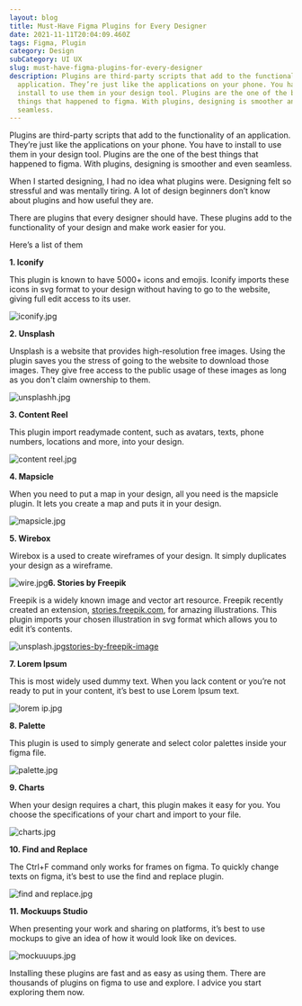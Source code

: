 ```yaml
---
layout: blog
title: Must-Have Figma Plugins for Every Designer
date: 2021-11-11T20:04:09.460Z
tags: Figma, Plugin
category: Design
subCategory: UI UX
slug: must-have-figma-plugins-for-every-designer
description: Plugins are third-party scripts that add to the functionality of an
  application. They’re just like the applications on your phone. You have to
  install to use them in your design tool. Plugins are the one of the best
  things that happened to figma. With plugins, designing is smoother and even
  seamless.
---
```

Plugins are third-party scripts that add to the functionality of an application. They’re just like the applications on your phone. You have to install to use them in your design tool. Plugins are the one of the best things that happened to figma. With plugins, designing is smoother and even seamless.

When I started designing, I had no idea what plugins were. Designing felt so stressful and was mentally tiring. A lot of design beginners don’t know about plugins and how useful they are.

There are plugins that every designer should have. These plugins add to the functionality of your design and make work easier for you.

Here’s a list of them

**1. Iconify**

This plugin is known to have 5000+ icons and emojis. Iconify imports these icons in svg format to your design without having to go to the website, giving full edit access to its user.

![iconify.jpg](https://cdn.hashnode.com/res/hashnode/image/upload/v1605295614146/y9yPUE_5Z.jpeg?auto=compress,format&format=webp)

**2. Unsplash**

Unsplash is a website that provides high-resolution free images. Using the plugin saves you the stress of going to the website to download those images. They give free access to the public usage of these images as long as you don't claim ownership to them.

![unsplashh.jpg](https://cdn.hashnode.com/res/hashnode/image/upload/v1605295639610/7b6TmrKzs.jpeg?auto=compress,format&format=webp)

**3. Content Reel**

This plugin import readymade content, such as avatars, texts, phone numbers, locations and more, into your design.

![content reel.jpg](https://cdn.hashnode.com/res/hashnode/image/upload/v1605295655412/q4zbmVrRS.jpeg?auto=compress,format&format=webp)

**4. Mapsicle**

When you need to put a map in your design, all you need is the mapsicle plugin. It lets you create a map and puts it in your design.

![mapsicle.jpg](https://cdn.hashnode.com/res/hashnode/image/upload/v1605296170918/PJQQT1JrR.jpeg?auto=compress,format&format=webp)

**5. Wirebox**

Wirebox is a used to create wireframes of your design. It simply duplicates your design as a wireframe.

![wire.jpg](https://cdn.hashnode.com/res/hashnode/image/upload/v1605296128495/O_7RxZxES.jpeg?auto=compress,format&format=webp)**6. Stories by Freepik**

Freepik is a widely known image and vector art resource. Freepik recently created an extension, [stories.freepik.com](http://stories.freepik.com/), for amazing illustrations. This plugin imports your chosen illustration in svg format which allows you to edit it’s contents.

![unsplash.jpg](https://cdn.hashnode.com/res/hashnode/image/upload/v1605295807323/P8iOOqPar.jpeg?auto=compress,format&format=webp)[stories-by-freepik-image](https://devlulu.xyz/must-have-figma-plugins-for-every-designer)

**7. Lorem Ipsum**

This is most widely used dummy text. When you lack content or you’re not ready to put in your content, it’s best to use Lorem Ipsum text.

![lorem ip.jpg](https://cdn.hashnode.com/res/hashnode/image/upload/v1605296026173/J-TqnaHAl.jpeg?auto=compress,format&format=webp)

**8. Palette**

This plugin is used to simply generate and select color palettes inside your figma file.

![palette.jpg](https://cdn.hashnode.com/res/hashnode/image/upload/v1605296042494/zzf1sd3hY.jpeg?auto=compress,format&format=webp)

**9. Charts**

When your design requires a chart, this plugin makes it easy for you. You choose the specifications of your chart and import to your file.

![charts.jpg](https://cdn.hashnode.com/res/hashnode/image/upload/v1605296061928/BCjpU_FTA.jpeg?auto=compress,format&format=webp)

**10. Find and Replace**

The Ctrl+F command only works for frames on figma. To quickly change texts on figma, it’s best to use the find and replace plugin.

![find and replace.jpg](https://cdn.hashnode.com/res/hashnode/image/upload/v1605296075772/LRNOrek74.jpeg?auto=compress,format&format=webp)

**11. Mockuups Studio**

When presenting your work and sharing on platforms, it’s best to use mockups to give an idea of how it would look like on devices.

![mockuuups.jpg](https://cdn.hashnode.com/res/hashnode/image/upload/v1605296106306/JdiyIFQHF.jpeg?auto=compress,format&format=webp)

Installing these plugins are fast and as easy as using them. There are thousands of plugins on figma to use and explore. I advice you start exploring them now.